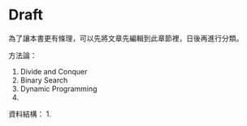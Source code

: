 # Draft

為了讓本書更有條理，可以先將文章先編輯到此章節裡，日後再進行分類。

方法論：

1. Divide and Conquer
2. Binary Search
3. Dynamic Programming
4. 

資料結構：
1. 